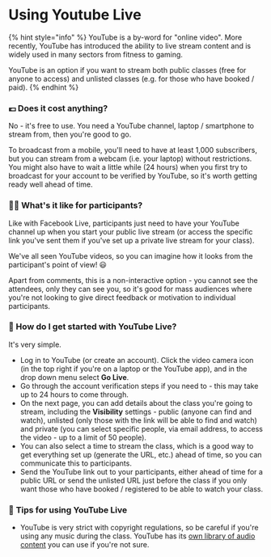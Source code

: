 # Using Youtube Live

{% hint style="info" %}
YouTube is a by-word for "online video". More recently, YouTube has introduced the ability to live stream content and is widely used in many sectors from fitness to gaming.

YouTube is an option if you want to stream both public classes \(free for anyone to access\) and unlisted classes \(e.g. for those who have booked / paid\). 
{% endhint %}

### 💷 Does it cost anything?

No - it's free to use. You need a YouTube channel, laptop / smartphone to stream from, then you're good to go. 

To broadcast from a mobile, you'll need to have at least 1,000 subscribers, but you can stream from a webcam \(i.e. your laptop\) without restrictions. You might also have to wait a little while \(24 hours\) when you first try to broadcast for your account to be verified by YouTube, so it's worth getting ready well ahead of time.

### 🙆‍♀️ What's it like for participants?

Like with Facebook Live, participants just need to have your YouTube channel up when you start your public live stream \(or access the specific link you've sent them if you've set up a private live stream for your class\).

We've all seen YouTube videos, so you can imagine how it looks from the participant's point of view! 😃

Apart from comments, this is a non-interactive option - you cannot see the attendees, only they can see you, so it's good for mass audiences where you're not looking to give direct feedback or motivation to individual participants.

### 🎲 How do I get started with YouTube Live?

It's very simple. 

* Log in to YouTube \(or create an account\). Click the video camera icon \(in the top right if you're on a laptop or the YouTube app\), and in the drop down menu select **Go Live**.  
* Go through the account verification steps if you need to - this may take up to 24 hours to come through. 
* On the next page, you can add details about the class you're going to stream, including the **Visibility** settings - public \(anyone can find and watch\), unlisted \(only those with the link will be able to find and watch\) and private \(you can select specific people, via email address, to access the video - up to a limit of 50 people\). 
* You can also select a time to stream the class, which is a good way to get everything set up \(generate the URL, etc.\) ahead of time, so you can communicate this to participants. 
* Send the YouTube link out to your participants, either ahead of time for a public URL or send the unlisted URL just before the class if you only want those who have booked / registered to be able to watch your class.

### 🎯 **Tips for using YouTube Live**

* YouTube is very strict with copyright regulations, so be careful if you're using any music during the class. YouTube has its [own library of audio content](https://www.youtube.com/audiolibrary/music?ar=1584699035058&nv=1) you can use if you're not sure.

